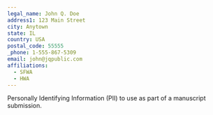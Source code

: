 ```yaml
---
legal_name: John Q. Doe
address1: 123 Main Street
city: Anytown
state: IL
country: USA
postal_code: 55555
_phone: 1-555-867-5309
email: john@jqpublic.com
affiliations:
  - SFWA
  - HWA
---
```

Personally Identifying Information (PII) to use as part of a manuscript submission.
